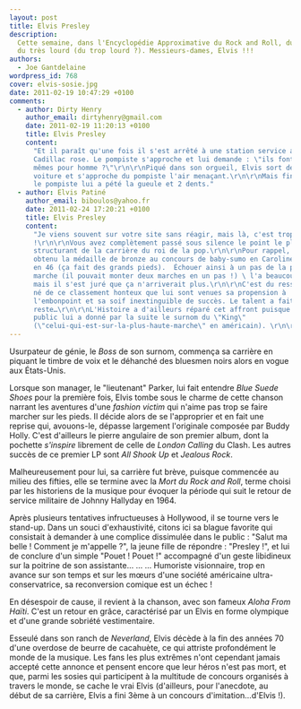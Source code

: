 ```yaml
---
layout: post
title: Elvis Presley
description:
  Cette semaine, dans l'Encyclopédie Approximative du Rock and Roll, du lourd,
  du très lourd (du trop lourd ?). Messieurs-dames, Elvis !!!
authors:
  - Joe Gantdelaine
wordpress_id: 768
cover: elvis-sosie.jpg
date: 2011-02-19 10:47:29 +0100
comments:
  - author: Dirty Henry
    author_email: dirtyhenry@gmail.com
    date: 2011-02-19 11:20:13 +0100
    title: Elvis Presley
    content:
      "Et il paraît qu'une fois il s'est arrêté à une station service avec une
      Cadillac rose. Le pompiste s'approche et lui demande : \"ils font les
      mêmes pour homme ?\"\r\n\r\nPiqué dans son orgueil, Elvis sort de sa
      voiture et s'approche du pompiste l'air menaçant.\r\n\r\nMais finalement
      le pompiste lui a pété la gueule et 2 dents."
  - author: Elvis Patiné
    author_email: biboulos@yahoo.fr
    date: 2011-02-24 17:20:21 +0100
    title: Elvis Presley
    content:
      "Je viens souvent sur votre site sans réagir, mais là, c'est trop
      !\r\n\r\nVous avez complètement passé sous silence le point le plus
      structurant de la carrière du roi de la pop.\r\n\r\nPour rappel, il a
      obtenu la médaille de bronze au concours de baby-sumo en Caroline du Nord
      en 46 (ça fait des grands pieds).  Échouer ainsi à un pas de la plus haute
      marche (il pouvait monter deux marches en un pas !) \ l'a beaucoup affecté
      mais il s'est juré que ça n'arriverait plus.\r\n\r\nC'est du ressentiment
      né de ce classement honteux que lui sont venues sa propension à
      l'embonpoint et sa soif inextinguible de succès. Le talent a fait le
      reste…\r\n\r\nL'Histoire a d'ailleurs réparé cet affront puisque son
      public lui a donné par la suite le surnom du \"King\"
      (\"celui-qui-est-sur-la-plus-haute-marche\" en américain). \r\n\r\n"
---
```


Usurpateur de génie, le _Boss_ de son surnom, commença sa carrière en piquant le
timbre de voix et le déhanché des bluesmen noirs alors en vogue aux États-Unis.

Lorsque son manager, le "lieutenant" Parker, lui fait entendre _Blue Suede
Shoes_ pour la première fois, Elvis tombe sous le charme de cette chanson
narrant les aventures d'une _fashion victim_ qui n'aime pas trop se faire
marcher sur les pieds. Il décide alors de se l'approprier et en fait une reprise
qui, avouons-le, dépasse largement l'originale composée par Buddy Holly. C'est
d'ailleurs le pierre angulaire de son premier album, dont la pochette
_s'inspire_ librement de celle de _London Calling_ du Clash. Les autres succès
de ce premier LP sont _All Shook Up_ et _Jealous Rock_.

Malheureusement pour lui, sa carrière fut brève, puisque commencée au milieu des
fifties, elle se termine avec la _Mort du Rock and Roll_, terme choisi par les
historiens de la musique pour évoquer la période qui suit le retour de service
militaire de Johnny Hallyday en 1964.

Après plusieurs tentatives infructueuses à Hollywood, il se tourne vers le
stand-up. Dans un souci d'exhaustivité, citons ici sa blague favorite qui
consistait à demander à une complice dissimulée dans le public : "Salut ma belle
! Comment je m'appelle ?", la jeune fille de répondre : "Presley !", et lui de
conclure d'un simple "Pouet ! Pouet !" accompagné d'un geste libidineux sur la
poitrine de son assistante… … … Humoriste visionnaire, trop en avance sur son
temps et sur les mœurs d'une société américaine ultra-conservatrice, sa
reconversion comique est un échec !

En désespoir de cause, il revient à la chanson, avec son fameux _Aloha From
Haïti_. C'est un retour en grâce, caractérisé par un Elvis en forme olympique et
d'une grande sobriété vestimentaire.

Esseulé dans son ranch de _Neverland_, Elvis décède à la fin des années 70 d'une
overdose de beurre de cacahuète, ce qui attriste profondément le monde de la
musique. Les fans les plus extrêmes n'ont cependant jamais accepté cette annonce
et pensent encore que leur héros n'est pas mort, et que, parmi les sosies qui
participent à la multitude de concours organisés à travers le monde, se cache le
vrai Elvis (d'ailleurs, pour l'anecdote, au début de sa carrière, Elvis a fini
3ème à un concours d'imitation…d'Elvis !).
